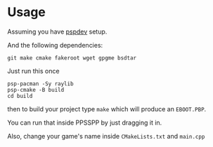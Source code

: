 # Usage

Assuming you have [pspdev](https://github.com/pspdev/pspdev/?tab=readme-ov-file#up-and-running)
setup.



And the following dependencies:
```
git make cmake fakeroot wget gpgme bsdtar
```

Just run this once
```
psp-pacman -Sy raylib
psp-cmake -B build
cd build
```

then to build your project type `make` which will produce an `EBOOT.PBP`.


You can run that inside PPSSPP by just dragging it in.

Also,
change your game's name inside `CMakeLists.txt`
and `main.cpp`
